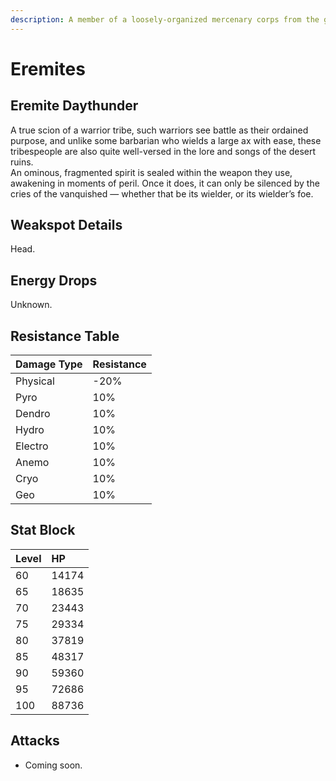 ```yaml
---
description: A member of a loosely-organized mercenary corps from the golden desert sands. Will work for anyone as long as the pay is good.
---
```


# Eremites

## Eremite Daythunder

A true scion of a warrior tribe, such warriors see battle as their ordained purpose, and unlike some barbarian who wields a large ax with ease, these tribespeople are also quite well-versed in the lore and songs of the desert ruins.  
An ominous, fragmented spirit is sealed within the weapon they use, awakening in moments of peril. Once it does, it can only be silenced by the cries of the vanquished — whether that be its wielder, or its wielder’s foe.  

## Weakspot Details

Head.  

## Energy Drops

Unknown.  

## Resistance Table

| Damage Type | Resistance |
| :--- | :--- |
| Physical | -20% |
| Pyro | 10% |
| Dendro | 10% |
| Hydro | 10% |
| Electro | 10% |
| Anemo | 10% |
| Cryo | 10% |
| Geo | 10% |

## Stat Block

| Level | HP |
| :--- | :--- |
| 60 | 14174 |
| 65 | 18635 |
| 70 | 23443 |
| 75 | 29334 |
| 80 | 37819 |
| 85 | 48317 |
| 90 | 59360 |
| 95 | 72686 |
| 100 | 88736 |

## Attacks 

* Coming soon.
